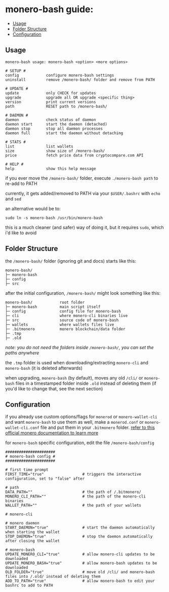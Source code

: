# monero-bash guide:
* [Usage](#usage)
* [Folder Structure](#folder-structure)
* [Configuration](#configuration)


## Usage
```
monero-bash usage: monero-bash <option> <more options>

# SETUP #
config            configure monero-bash settings
uninstall         remove /monero-bash/ folder and remove from PATH

# UPDATE #
update            only CHECK for updates
upgrade           upgrade all OR upgrade <specific thing>
version           print current versions
path              RESET path to /monero-bash/

# DAEMON #
daemon            check status of daemon
daemon start      start the daemon (detached)
daemon stop       stop all daemon processes
daemon full       start the daemon without detaching

# STATS #
list              list wallets
size              show size of /monero-bash/
price             fetch price data from cryptocompare.com API

# HELP #
help              show this help message
```
if you ever move the `/monero-bash/` folder, execute `./monero-bash path` to re-add to PATH

currently, it gets added/removed to PATH via your `$USER/.bashrc` with `echo` and `sed`

an alternative would be to:
```
sudo ln -s monero-bash /usr/bin/monero-bash
```
this is a much cleaner (and safer) way of doing it, but it requires `sudo`, which i'd like to avoid


## Folder Structure
the `/monero-bash/` folder (ignoring git and docs) starts like this:
```
monero-bash/
├─ monero-bash
├─ config
├─ src
```
after the initial configuration, `/monero-bash/` might look something like this:

```
monero-bash/            root folder
├─ monero-bash          main script itself
├─ config               config file for monero-bash
├─ cli                  where monero-cli binaries live
├─ src                  source code of monero-bash
├─ wallets              where wallets files live
├─ .bitmonero           monero blockchain/data folder
├─ .tmp
├─ .old
```
*note: you do not need the folders inside `/monero-bash/`, you can set the paths anywhere*

the `.tmp` folder is used when downloading/extracting `monero-cli` and `monero-bash` (it is deleted afterwards)

when upgrading, `monero-bash` (by default), moves any old `/cli/` or `monero-bash` files in a timestamped folder inside `.old` instead of deleting them (if you'd like to change that, see the next section)


## Configuration
if you already use custom options/flags for `monerod` or `monero-wallet-cli` and want `monero-bash` to use them as well, make a `monerod.conf` or `monero-wallet-cli.conf` file and put them in your `.bitmonero` folder. [refer to this official monero documentation to learn more](https://monerodocs.org/interacting/monero-config-file)

for `monero-bash` specific configuration, edit the file `/monero-bash/config`
```
######################
# monero-bash config #
######################

# first time prompt
FIRST_TIME="true"                 # triggers the interactive configuration, set to "false" after

# path
DATA_PATH=""                      # the path of /.bitmonero/      
MONERO_CLI_PATH=""                # the path of the monero-cli binaries
WALLET_PATH=""                    # the path of your wallets

# monero-cli

# monero daemon
START_DAEMON="true"               # start the daemon automatically when starting the wallet
STOP_DAEMON="true"                # stop the daemon automatically after closing the wallet

# monero-bash
UPDATE_MONERO_CLI="true"          # allow monero-cli updates to be downloaded
UPDATE_MONERO_BASH="true"         # allow monero-bash updates to be downloaded
OLD_FOLDER="true"                 # move old /cli/ and monero-bash files into /.old/ instead of deleting them
ADD_TO_PATH="true"                # allow monero-bash to edit your bashrc to add to PATH
```
